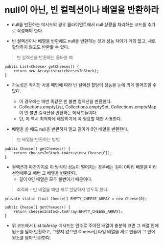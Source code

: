# null이 아닌, 빈 컬렉션이나 배열을 반환하라

* null을 반환하는 메서드의 경우 클라이언트에서 null 상황을 처리하는 코드를 추가로 작성해야 한다.

* 빈 컬렉션이나 배열을 반환해도 null을 반환하는 것과 성능 차이가 거의 없고, 새로 할당하지 않고도 반환할 수 있다.

> 빈 컬렉션을 반환하는 올바른 예
```
public List<Cheese> getCheeses() {
    return new ArrayList<>(cheesesInStock);
}
```

* 가능성은 작지만 사용 패턴에 따라 빈 컬렉션 할당이 성능을 눈에 띄게 떨어뜨릴 수 있다.
  * 이 경우에는 매번 똑같은 빈 불변 컬렉션을 반환한다.
  * Collections.emptyList, Collections.emptySet, Collections.emptyMap이 빈 불변 컬렉션을 반환하는 메서드들이다.
  * 단, 이 역시 최적화에 해당하기에 꼭 필요할 때만 사용한다.
  
* 배열을 쓸 때도 null을 반환하지 말고 길이가 0인 배열을 반환한다.

> 빈 배열을 반환하는 방법
```
public Cheese[] getCheeses() {
    return cheesesInStock.toArray(new Cheese[0]);
}
```

* 컬렉션과 마찬가지로 이 방식이 성능이 떨어지는 경우에는 길이 0짜리 배열을 미리 선언해두고 매번 그 배열을 반환한다.
  * 길이 0인 배열은 모두 불변이기 때문이다.
  
> 최적화 - 빈 배열을 매번 새로 할당하지 않도록 했다.
```
private static final Cheese[] EMPTY_CHEESE_ARRAY = new Cheese[0];

public Cheese[] getCheeses() {
    return cheesesInStock.toArray(EMPTY_CHEESE_ARRAY);
}
```

* 위 코드에서 List.toArray 메서드는 인수로 주어진 배열이 충분히 크면 그 배열 안에 원소를 담아 반환하고, 그렇지 않으면 Cheese[] 타입 배열을 새로 만들어 그 안에 원소를 담아 반환한다.